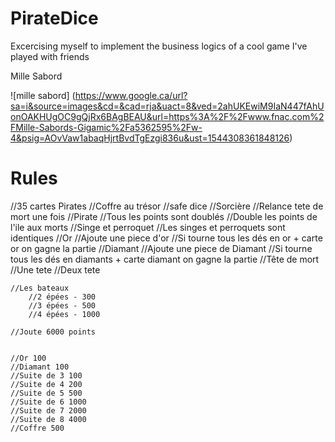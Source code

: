 # PirateDice
Excercising myself to implement the business logics of a cool game I've played with friends 

Mille Sabord

![mille sabord]
(https://www.google.ca/url?sa=i&source=images&cd=&cad=rja&uact=8&ved=2ahUKEwiM9IaN447fAhUonOAKHUgOC9gQjRx6BAgBEAU&url=https%3A%2F%2Fwww.fnac.com%2FMille-Sabords-Gigamic%2Fa5362595%2Fw-4&psig=AOvVaw1abaqHjrtBvdTgEzgi836u&ust=1544308361848126)

# Rules
 //35 cartes Pirates
     //Coffre au trésor
        //safe dice
    //Sorcière
        //Relance tete de mort une fois
    //Pirate 
        //Tous les points sont doublés
        //Double les points de l'ile aux morts
    //Singe et perroquet
        //Les singes et perroquets sont identiques
    //Or
        //Ajoute une piece d'or
        //Si tourne tous les dés en or + carte or on gagne la partie 
    //Diamant
        //Ajoute une piece de Diamant
        //Si tourne tous les dés en diamants + carte diamant on gagne la partie 
    //Tête de mort
        //Une tete
        //Deux tete
    
    //Les bateaux
        //2 épées - 300
        //3 épées - 500
        //4 épées - 1000
    
    //Joute 6000 points
 
    
    //Or 100
    //Diamant 100
    //Suite de 3 100
    //Suite de 4 200
    //Suite de 5 500
    //Suite de 6 1000
    //Suite de 7 2000
    //Suite de 8 4000
    //Coffre 500
